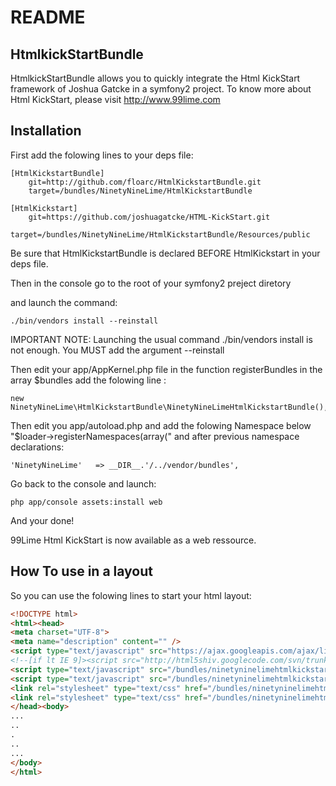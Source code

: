 README
======

HtmlkickStartBundle
-------------------

HtmlkickStartBundle allows you to quickly integrate the Html KickStart framework of Joshua Gatcke in a symfony2 project.
To know more about Html KickStart, please visit http://www.99lime.com


Installation
------------

First add the folowing lines to your deps file:


	[HtmlKickstartBundle]
		git=http://github.com/floarc/HtmlKickstartBundle.git
		target=/bundles/NinetyNineLime/HtmlKickstartBundle
		
	[HtmlKickstart]
		git=https://github.com/joshuagatcke/HTML-KickStart.git
		target=/bundles/NinetyNineLime/HtmlKickstartBundle/Resources/public		

Be sure that HtmlKickstartBundle is declared BEFORE HtmlKickstart in your deps file.
		
Then in the console go to the root of your symfony2 preject diretory

and launch the command:


    ./bin/vendors install --reinstall


IMPORTANT NOTE: 
Launching the usual command ./bin/vendors install is not enough. 
You MUST add the argument  --reinstall


Then edit your app/AppKernel.php file in the function registerBundles in the array $bundles add the folowing line :

    new NinetyNineLime\HtmlKickstartBundle\NinetyNineLimeHtmlKickstartBundle(),


Then edit you app/autoload.php and add the folowing Namespace below "$loader->registerNamespaces(array(" and after previous namespace declarations:

    'NinetyNineLime'   => __DIR__.'/../vendor/bundles',


Go back to the console and launch:

    php app/console assets:install web

And your done!


99Lime Html KickStart is now available as a web ressource.


How To use in a layout
----------------------


So you can use the folowing lines to start your html layout:

``` html
<!DOCTYPE html>
<html><head>
<meta charset="UTF-8">
<meta name="description" content="" />
<script type="text/javascript" src="https://ajax.googleapis.com/ajax/libs/jquery/1.6.4/jquery.min.js"></script>
<!--[if lt IE 9]><script src="http://html5shiv.googlecode.com/svn/trunk/html5.js"></script><![endif]-->
<script type="text/javascript" src="/bundles/ninetyninelimehtmlkickstart/js/prettify.js"></script>                                   <!-- PRETTIFY -->
<script type="text/javascript" src="/bundles/ninetyninelimehtmlkickstart/js/kickstart.js"></script>                                  <!-- KICKSTART -->
<link rel="stylesheet" type="text/css" href="/bundles/ninetyninelimehtmlkickstart/css/kickstart.css" media="all" />                  <!-- KICKSTART -->
<link rel="stylesheet" type="text/css" href="/bundles/ninetyninelimehtmlkickstart/style.css" media="all" />                          <!-- CUSTOM STYLES -->
</head><body>
...
..
.
..
...
</body>
</html>
```
